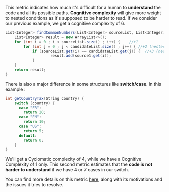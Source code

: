 This metric indicates how much it's difficult for a human to **understand** the code and all its possible paths. **Cognitive complexity** will give more weight to nested conditions as it's supposed to be harder to read. If we consider our previous example, we get a cognitive complexity of 6.

```c#
List<Integer> findCommonNumbers(List<Integer> sourceList, List<Integer> candidateList) {           
    List<Integer> result = new ArrayList<>();
    for (int i = 0 ; i < sourceList.size() ; i++) {    //+1
        for (int j = 0 ; j < candidateList.size() ; j++) { //+2 (nested level = 2)
            if (sourceList.get(i) == candidateList.get(j)) {  //+3 (nested level = 3)            
                    result.add(source1.get(i)); 
            }  
    }
    return result;
}
```

There is also a major difference in some structures like **switch/case**. In this example :
```C#
int getCountryTax(String country) {
    switch (country) {          
      case "FR":
        return 20;
      case "EN":
        return 10;
      case "US":
        return 5;
      default:
        return 0;
    }
}
```
We'll get a Cyclomatic complexity of 4, while we have a Cognitive Complexity of 1 only. This second metric estimates that the **code is not harder to understand** if we have 4 or 7 cases in our switch.

You can find more details on this metric [here](https://www.sonarsource.com/docs/CognitiveComplexity.pdf), along with its motivations and the issues it tries to resolve.